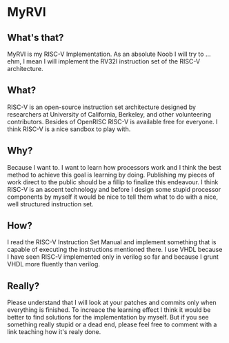 # MyRVI

What's that?
------------
MyRVI is my RISC-V Implementation. As an absolute Noob I will try to ... ehm,
I mean I will implement the RV32I instruction set of the RISC-V architecture.


What?
-----
RISC-V is an open-source instruction set architecture designed by researchers
at University of California, Berkeley, and other volunteering contributors.
Besides of OpenRISC RISC-V is available free for everyone. I think RISC-V is
a nice sandbox to play with.


Why?
----
Because I want to. I want to learn how processors work and I think the best
method to achieve this goal is learning by doing. Publishing my pieces of work
direct to the public should be a fillip to finalize this endeavour. I think
RISC-V is an ascent technology and before I design some stupid processor
components by myself it would be nice to tell them what to do with a nice, well
structured instruction set.


How?
----
I read the RISC-V Instruction Set Manual and implement something that is
capable of executing the instructions mentioned there. I use VHDL because I
have seen RISC-V implemented only in verilog so far and because I grunt VHDL
more fluently than verilog.


Really?
-------
Please understand that I will look at your patches and commits only when
everything is finished. To increace the learning effect I think it would
be better to find solutions for the implementation by myself. But if you see
something really stupid or a dead end, please feel free to comment with a link
teaching how it's realy done.

